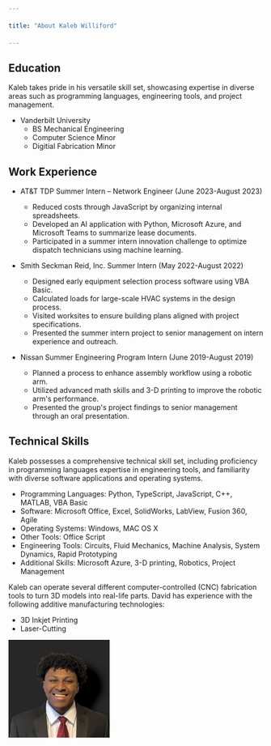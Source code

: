 ```yaml
---

title: "About Kaleb Williford"

---
```


## Education

Kaleb takes pride in his versatile skill set, showcasing expertise in diverse areas such as programming languages, engineering tools, and project management.

* Vanderbilt University
  * BS Mechanical Engineering
  * Computer Science Minor
  * Digitial Fabrication Minor

## Work Experience

* AT&T TDP Summer Intern – Network Engineer (June 2023-August 2023)
  * Reduced costs through JavaScript by organizing internal spreadsheets.
  * Developed an AI application with Python, Microsoft Azure, and Microsoft Teams to summarize lease documents.
  * Participated in a summer intern innovation challenge to optimize dispatch technicians using machine learning.

* Smith Seckman Reid, Inc. Summer Intern (May 2022-August 2022)
  * Designed early equipment selection process software using VBA Basic.
  * Calculated loads for large-scale HVAC systems in the design process.
  * Visited worksites to ensure building plans aligned with project specifications.
  * Presented the summer intern project to senior management on intern experience and outreach.

* Nissan Summer Engineering Program Intern (June 2019-August 2019)
  * Planned a process to enhance assembly workflow using a robotic arm.
  * Utilized advanced math skills and 3-D printing to improve the robotic arm's performance.
  * Presented the group's project findings to senior management through an oral presentation.

## Technical Skills

Kaleb possesses a comprehensive technical skill set, including proficiency in programming languages expertise in engineering tools, and familiarity with diverse software applications and operating systems.

* Programming Languages: Python, TypeScript, JavaScript, C++, MATLAB, VBA Basic
* Software: Microsoft Office, Excel, SolidWorks, LabView, Fusion 360, Agile
* Operating Systems: Windows, MAC OS X
* Other Tools: Office Script
* Engineering Tools: Circuits, Fluid Mechanics, Machine Analysis, System Dynamics, Rapid Prototyping
* Additional Skills: Microsoft Azure, 3-D printing, Robotics, Project Management


Kaleb can operate several different computer-controlled (CNC) fabrication tools to turn 3D models into real-life parts. David has experience with the following additive manufacturing technologies:

* 3D Inkjet Printing
* Laser-Cutting



<img src="/assets/img/Me_1.JPG" alt="Kaleb Willliford" style="width:200px;"/>
